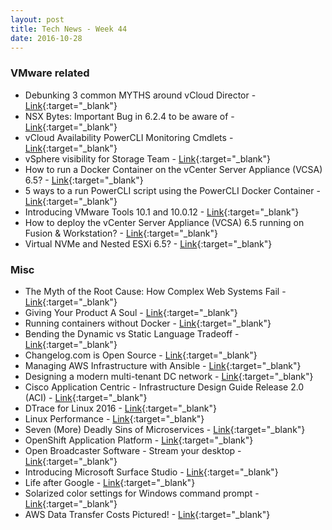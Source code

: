 ```yaml
---
layout: post
title: Tech News - Week 44
date: 2016-10-28
---
```


### VMware related

* Debunking 3 common MYTHS around vCloud Director - 
  [Link](http://anthonyspiteri.net/worth-a-repost-debunking-three-common-myths-around-vcloud-director-longlivevcd/){:target="_blank"}
* NSX Bytes: Important Bug in 6.2.4 to be aware of - 
  [Link](http://anthonyspiteri.net/nsx-bytes-important-bug-in-6-2-4-to-be-aware-of/){:target="_blank"}
* vCloud Availability PowerCLI Monitoring Cmdlets - 
  [Link](https://fojta.wordpress.com/2016/10/24/vcloud-availability-powercli-monitoring-cmdlets/){:target="_blank"}
* vSphere visibility for Storage Team - 
  [Link](http://virtual-red-dot.info/vsphere-visibility-storage-team/){:target="_blank"}
* How to run a Docker Container on the vCenter Server Appliance (VCSA) 6.5? - 
  [Link](http://www.virtuallyghetto.com/2016/10/how-to-run-a-docker-container-on-the-vcenter-server-appliance-vcsa-6-5.html){:target="_blank"}
* 5 ways to a run PowerCLI script using the PowerCLI Docker Container - 
  [Link](http://www.virtuallyghetto.com/2016/10/5-different-ways-to-run-powercli-script-using-powercli-core-docker-container.html){:target="_blank"}
* Introducing VMware Tools 10.1 and 10.0.12 - 
  [Link](http://blogs.vmware.com/vsphere/2016/10/introducing-vmware-tools-10-1-10-0-12.html){:target="_blank"}
* How to deploy the vCenter Server Appliance (VCSA) 6.5 running on Fusion & Workstation? - 
  [Link](http://www.virtuallyghetto.com/2016/10/how-to-deploy-the-vcenter-server-appliance-vcsa-6-5-running-on-vmware-fusion-workstation.html){:target="_blank"}
* Virtual NVMe and Nested ESXi 6.5? - 
  [Link](http://www.virtuallyghetto.com/2016/10/virtual-nvme-and-nested-esxi-6-5.html){:target="_blank"}

### Misc

* The Myth of the Root Cause: How Complex Web Systems Fail -
  [Link](http://blog.scalyr.com/2016/10/the-myth-of-the-root-cause/){:target="_blank"}
* Giving Your Product A Soul -
  [Link](https://www.smashingmagazine.com/2016/10/giving-your-product-a-soul/){:target="_blank"}
* Running containers without Docker - 
  [Link](http://jvns.ca/blog/2016/10/26/running-container-without-docker/){:target="_blank"}
* Bending the Dynamic vs Static Language Tradeoff - 
  [Link](http://jamie-wong.com/bending-the-pl-curve/){:target="_blank"}
* Changelog.com is Open Source - 
  [Link](https://changelog.com/posts/changelog-is-open-source){:target="_blank"}
* Managing AWS Infrastructure with Ansible - 
  [Link](http://blog.scottlowe.org/2016/10/23/managing-aws-infrastructure-ansible/){:target="_blank"}
* Designing a modern multi-tenant DC network - 
  [Link](https://blah.cloud/architecture/designing-modern-private-cloud-network/){:target="_blank"}
* Cisco Application Centric - Infrastructure Design Guide Release 2.0 (ACI) -
  [Link](http://www.cisco.com/c/en/us/solutions/collateral/data-center-virtualization/application-centric-infrastructure/white-paper-c11-737909.pdf){:target="_blank"}
* DTrace for Linux 2016 -
  [Link](http://www.brendangregg.com/blog/2016-10-27/dtrace-for-linux-2016.html){:target="_blank"}
* Linux Performance - 
  [Link](http://www.brendangregg.com/linuxperf.html){:target="_blank"}
* Seven (More) Deadly Sins of Microservices - 
  [Link](http://thenewstack.io/seven-deadly-sins-microservices/){:target="_blank"}
* OpenShift Application Platform - 
  [Link](https://github.com/openshift/origin#openshift-application-platform){:target="_blank"}
* Open Broadcaster Software - Stream your desktop - 
  [Link](https://obsproject.com/){:target="_blank"}
* Introducing Microsoft Surface Studio - 
  [Link](https://www.youtube.com/watch?v=BzMLA8YIgG0){:target="_blank"}
* Life after Google - 
  [Link](https://medium.com/@cmcluck/yesterday-was-my-last-day-at-google-ae3e08f750a3){:target="_blank"}
* Solarized color settings for Windows command prompt - 
  [Link](https://github.com/neilpa/cmd-colors-solarized#solarized---command-prompt-theme){:target="_blank"}
* AWS Data Transfer Costs Pictured! - 
  [Link](https://raw.githubusercontent.com/open-guides/og-aws/master/figures/aws-data-transfer-costs.png){:target="_blank"}

